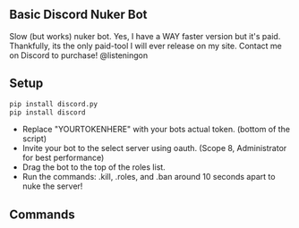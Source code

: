 ## Basic Discord Nuker Bot
Slow (but works) nuker bot.
Yes, I have a WAY faster version but it's paid. Thankfully, its the only paid-tool I will ever release on my site. Contact me on Discord to purchase! @listeningon

## Setup
``` sh
pip install discord.py
pip install discord
```
+ Replace "YOURTOKENHERE" with your bots actual token. (bottom of the script)
+ Invite your bot to the select server using oauth. (Scope 8, Administrator for best performance)
+ Drag the bot to the top of the roles list.
+ Run the commands: .kill, .roles, and .ban around 10 seconds apart to nuke the server!

## Commands
